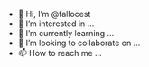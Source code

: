 - 👋 Hi, I’m @fallocest
- 👀 I’m interested in ...
- 🌱 I’m currently learning ...
- 💞️ I’m looking to collaborate on ...
- 📫 How to reach me ...

<!---
fallocest/fallocest is a ✨ special ✨ repository because its `README.md` (this file) appears on your GitHub profile.
You can click the Preview link to take a look at your changes.
--->

